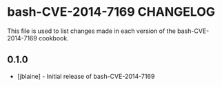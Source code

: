bash-CVE-2014-7169 CHANGELOG
============================

This file is used to list changes made in each version of the bash-CVE-2014-7169 cookbook.

0.1.0
-----
- [jblaine] - Initial release of bash-CVE-2014-7169

